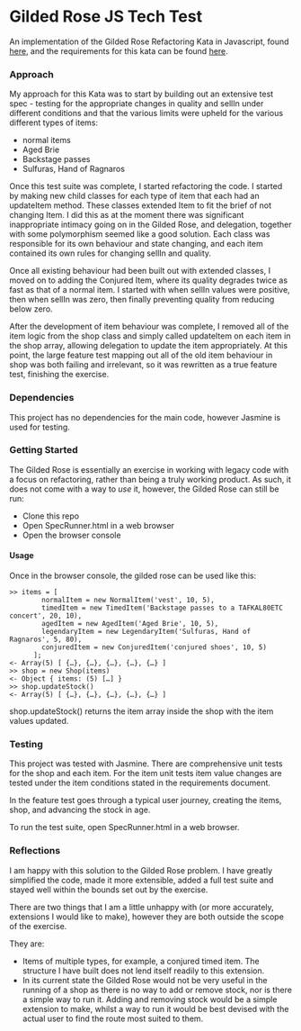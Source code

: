 # Gilded Rose JS Tech Test

An implementation of the Gilded Rose Refactoring Kata in Javascript, found [here](https://github.com/emilybache/GildedRose-Refactoring-Kata), and the requirements for this kata can be found [here](../blob/master/GildedRoseRequirements.txt).

### Approach

My approach for this Kata was to start by building out an extensive test spec - testing for the appropriate changes in quality and sellIn under different conditions and that the various limits were upheld for the various different types of items:

- normal items
- Aged Brie
- Backstage passes
- Sulfuras, Hand of Ragnaros

Once this test suite was complete, I started refactoring the code. I started by making new child classes for each type of item that each had an updateItem method. These classes extended Item to fit the brief of not changing Item. I did this as at the moment there was significant inappropriate intimacy going on in the Gilded Rose, and delegation, together with some polymorphism seemed like a good solution. Each class was responsible for its own behaviour and state changing, and each item contained its own rules for changing sellIn and quality.

Once all existing behaviour had been built out with extended classes, I moved on to adding the Conjured Item, where its quality degrades twice as fast as that of a normal item. I started with when sellIn values were positive, then when sellIn was zero, then finally preventing quality from reducing below zero.

After the development of item behaviour was complete, I removed all of the item logic from the shop class and simply called updateItem on each item in the shop array, allowing delegation to update the item appropriately. At this point, the large feature test mapping out all of the old item behaviour in shop was both failing and irrelevant, so it was rewritten as a true feature test, finishing the exercise.

### Dependencies

This project has no dependencies for the main code, however Jasmine is used for testing.

### Getting Started

The Gilded Rose is essentially an exercise in working with legacy code with a focus on refactoring, rather than being a truly working product. As such, it does not come with a way to _use_ it, however, the Gilded Rose can still be run:

- Clone this repo
- Open SpecRunner.html in a web browser
- Open the browser console

#### Usage

Once in the browser console, the gilded rose can be used like this:

```
>> items = [
        normalItem = new NormalItem('vest', 10, 5),
        timedItem = new TimedItem('Backstage passes to a TAFKAL80ETC concert', 20, 10),
        agedItem = new AgedItem('Aged Brie', 10, 5),
        legendaryItem = new LegendaryItem('Sulfuras, Hand of Ragnaros', 5, 80),
        conjuredItem = new ConjuredItem('conjured shoes', 10, 5)
      ];
<- Array(5) [ {…}, {…}, {…}, {…}, {…} ]
>> shop = new Shop(items)
<- Object { items: (5) […] }
>> shop.updateStock()
<- Array(5) [ {…}, {…}, {…}, {…}, {…} ]
```

shop.updateStock() returns the item array inside the shop with the item values updated.

### Testing

This project was tested with Jasmine. There are comprehensive unit tests for the shop and each item. For the item unit tests item value changes are tested under the item conditions stated in the requirements document.

In the feature test goes through a typical user journey, creating the items, shop, and advancing the stock in age.

To run the test suite, open SpecRunner.html in a web browser.

### Reflections

I am happy with this solution to the Gilded Rose problem. I have greatly simplified the code, made it more extensible, added a full test suite and stayed well within the bounds set out by the exercise.

There are two things that I am a little unhappy with (or more accurately, extensions I would like to make), however they are both outside the scope of the exercise.

They are:

- Items of multiple types, for example, a conjured timed item. The structure I have built does not lend itself readily to this extension.
- In its current state the Gilded Rose would not be very useful in the running of a shop as there is no way to add or remove stock, nor is there a simple way to run it. Adding and removing stock would be a simple extension to make, whilst a way to run it would be best devised with the actual user to find the route most suited to them.
